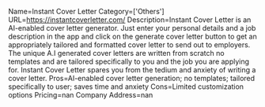 Name=Instant Cover Letter
Category=['Others']
URL=https://instantcoverletter.com/
Description=Instant Cover Letter is an AI-enabled cover letter generator. Just enter your personal details and a job description in the app and click on the generate cover letter button to get an appropriately tailored and formatted cover letter to send out to employers. The unique A.I generated cover letters are written from scratch no templates and are tailored specifically to you and the job you are applying for. Instant Cover Letter spares you from the tedium and anxiety of writing a cover letter.
Pros=AI-enabled cover letter generation; no templates; tailored specifically to user; saves time and anxiety
Cons=Limited customization options
Pricing=nan
Company Address=nan
